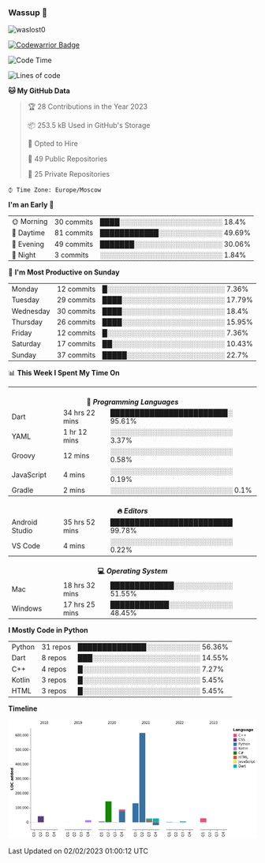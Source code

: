 ### Wassup 👋

<p align="left"> <img src="https://komarev.com/ghpvc/?username=waslost0" alt="waslost0" /></p>

[![Codewarrior Badge](https://www.codewars.com/users/waslost/badges/small)](https://www.codewars.com/users/waslost)

<!--START_SECTION:waka-->
![Code Time](http://img.shields.io/badge/Code%20Time-2%2C087%20hrs%2016%20mins-blue)

![Lines of code](https://img.shields.io/badge/From%20Hello%20World%20I%27ve%20Written-1%20Million%20lines%20of%20code-blue)

**🐱 My GitHub Data** 

> 🏆 28 Contributions in the Year 2023
 > 
> 📦 253.5 kB Used in GitHub's Storage 
 > 
> 💼 Opted to Hire
 > 
> 📜 49 Public Repositories 
 > 
> 🔑 25 Private Repositories  
 > 
`⌚︎ Time Zone: Europe/Moscow`

**I'm an Early 🐤** 

<table>
 <tr><td>🌞 Morning</td><td>30 commits</td><td>████░░░░░░░░░░░░░░░░░░░░░ 18.4%</td></tr> 
 <tr><td>🌆 Daytime</td><td>81 commits</td><td>████████████░░░░░░░░░░░░░ 49.69%</td></tr> 
 <tr><td>🌃 Evening</td><td>49 commits</td><td>███████░░░░░░░░░░░░░░░░░░ 30.06%</td></tr> 
 <tr><td>🌙 Night</td><td>3 commits</td><td>░░░░░░░░░░░░░░░░░░░░░░░░░ 1.84%</td></tr>
</table>

📅 **I'm Most Productive on Sunday** 

<table>
 <tr><td>Monday</td><td>12 commits</td><td>█░░░░░░░░░░░░░░░░░░░░░░░░ 7.36%</td></tr> 
 <tr><td>Tuesday</td><td>29 commits</td><td>████░░░░░░░░░░░░░░░░░░░░░ 17.79%</td></tr> 
 <tr><td>Wednesday</td><td>30 commits</td><td>████░░░░░░░░░░░░░░░░░░░░░ 18.4%</td></tr> 
 <tr><td>Thursday</td><td>26 commits</td><td>████░░░░░░░░░░░░░░░░░░░░░ 15.95%</td></tr> 
 <tr><td>Friday</td><td>12 commits</td><td>█░░░░░░░░░░░░░░░░░░░░░░░░ 7.36%</td></tr> 
 <tr><td>Saturday</td><td>17 commits</td><td>██░░░░░░░░░░░░░░░░░░░░░░░ 10.43%</td></tr> 
 <tr><td>Sunday</td><td>37 commits</td><td>█████░░░░░░░░░░░░░░░░░░░░ 22.7%</td></tr>
</table>

📊 **This Week I Spent My Time On** 

<table>
<tr><th colspan="3"><br>💬 <i>Programming Languages</i></th></tr> 
 <tr><td>Dart</td><td>34 hrs 22 mins</td><td>████████████████████████░ 95.61%</td></tr> 
 <tr><td>YAML</td><td>1 hr 12 mins</td><td>░░░░░░░░░░░░░░░░░░░░░░░░░ 3.37%</td></tr> 
 <tr><td>Groovy</td><td>12 mins</td><td>░░░░░░░░░░░░░░░░░░░░░░░░░ 0.58%</td></tr> 
 <tr><td>JavaScript</td><td>4 mins</td><td>░░░░░░░░░░░░░░░░░░░░░░░░░ 0.19%</td></tr> 
 <tr><td>Gradle</td><td>2 mins</td><td>░░░░░░░░░░░░░░░░░░░░░░░░░ 0.1%</td></tr>

<tr><th colspan="3"><br>🔥 <i>Editors</i></th></tr> 
 <tr><td>Android Studio</td><td>35 hrs 52 mins</td><td>█████████████████████████ 99.78%</td></tr> 
 <tr><td>VS Code</td><td>4 mins</td><td>░░░░░░░░░░░░░░░░░░░░░░░░░ 0.22%</td></tr>

<tr><th colspan="3"><br>💻 <i>Operating System</i></th></tr> 
 <tr><td>Mac</td><td>18 hrs 32 mins</td><td>█████████████░░░░░░░░░░░░ 51.55%</td></tr> 
 <tr><td>Windows</td><td>17 hrs 25 mins</td><td>████████████░░░░░░░░░░░░░ 48.45%</td></tr>
</table>

**I Mostly Code in Python** 

<table>
 <tr><td>Python</td><td>31 repos</td><td>██████████████░░░░░░░░░░░ 56.36%</td></tr> 
 <tr><td>Dart</td><td>8 repos</td><td>███░░░░░░░░░░░░░░░░░░░░░░ 14.55%</td></tr> 
 <tr><td>C++</td><td>4 repos</td><td>█░░░░░░░░░░░░░░░░░░░░░░░░ 7.27%</td></tr> 
 <tr><td>Kotlin</td><td>3 repos</td><td>█░░░░░░░░░░░░░░░░░░░░░░░░ 5.45%</td></tr> 
 <tr><td>HTML</td><td>3 repos</td><td>█░░░░░░░░░░░░░░░░░░░░░░░░ 5.45%</td></tr>
</table>


**Timeline**

![Chart not found](https://raw.githubusercontent.com/waslost0/waslost0/master/charts/bar_graph.png) 


 Last Updated on 02/02/2023 01:00:12 UTC
<!--END_SECTION:waka-->

